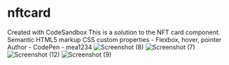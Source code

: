 # nftcard
Created with CodeSandbox
This is a solution to the NFT card component. 
Semantic HTML5 markup
CSS custom properties - Flexbox, hover, pointer
Author - CodePen - mea1234
![Screenshot (8)](https://user-images.githubusercontent.com/117090624/200182613-37d49891-b707-4533-9f8e-22611a4bf632.png)
![Screenshot (7)](https://user-images.githubusercontent.com/117090624/200182617-bd509d82-9966-4e0d-a6fe-df407e09541b.png)
![Screenshot (12)](https://user-images.githubusercontent.com/117090624/200182621-922fefa1-85da-40dc-9e95-621e45a5c8ba.png)
![Screenshot (9)](https://user-images.githubusercontent.com/117090624/200182676-886abea5-6347-4b9c-b57b-f778be9d23b3.png)
